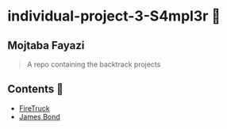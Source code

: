 # individual-project-3-S4mpl3r 🔰
## Mojtaba Fayazi
> A repo containing the backtrack projects
## Contents 🔮
- [FireTruck](https://github.com/KNTU-Algorithm-Design-Spring-2021/individual-project-3-S4mpl3r/tree/main/firetruck)
- [James Bond](https://github.com/KNTU-Algorithm-Design-Spring-2021/individual-project-3-S4mpl3r/tree/main/jamesbond)

